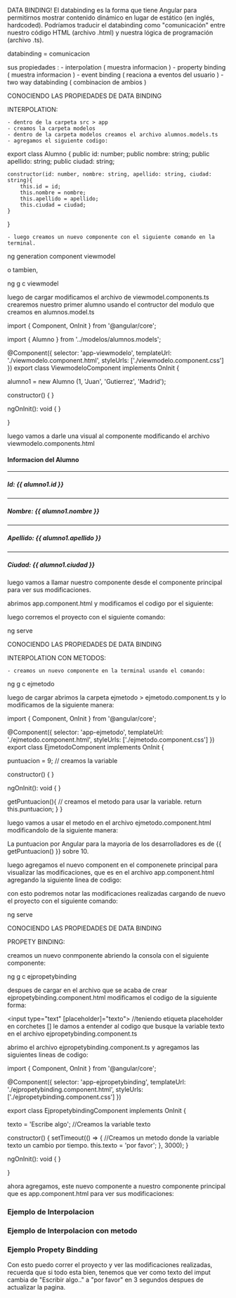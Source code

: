 DATA BINDING! 
El databinding es la forma que tiene Angular para permitirnos mostrar contenido dinámico en lugar de estático (en inglés, hardcoded). Podríamos traducir el databinding como "comunicación" entre nuestro código HTML (archivo .html) y nuestra lógica de programación (archivo .ts).

databinding = comunicacion 

sus propiedades :
    - interpolation         ( muestra informacion )
    - property binding      ( muestra informacion )
    - event binding         ( reaciona a eventos del usuario )
    - two way databinding   ( combinacion de ambios )


CONOCIENDO LAS PROPIEDADES DE DATA BINDING

INTERPOLATION: 

    - dentro de la carpeta src > app
    - creamos la carpeta modelos
    - dentro de la carpeta modelos creamos el archivo alumnos.models.ts
    - agregamos el siguiente codigo: 

export class Alumno {
    public id: number; 
    public nombre: string; 
    public apellido: string; 
    public ciudad: string; 

    constructor(id: number, nombre: string, apellido: string, ciudad: string){
        this.id = id; 
        this.nombre = nombre; 
        this.apellido = apellido; 
        this.ciudad = ciudad;
    }
    
}

    - luego creamos un nuevo componente con el siguiente comando en la terminal. 

ng generation component viewmodel

o tambien, 

ng g c viewmodel

luego de cargar modificamos el archivo de viewmodel.components.ts crearemos nuestro primer alumno usando el contructor del modulo que creamos en alumnos.model.ts

import { Component, OnInit } from '@angular/core';

import { Alumno } from '../modelos/alumnos.models';


@Component({
  selector: 'app-viewmodelo',
  templateUrl: './viewmodelo.component.html',
  styleUrls: ['./viewmodelo.component.css']
})
export class ViewmodeloComponent implements OnInit {

  alumno1 = new Alumno (1, 'Juan', 'Gutierrez', 'Madrid');

  constructor() { }

  ngOnInit(): void {
  }

}


luego vamos a darle una visual al componente modificando el archivo viewmodelo.components.html


<div class="row">
    <h4>Informacion del Alumno</h4>
    <hr>
    <h5>Id: {{ alumno1.id }}</h5>
    <hr>
    <h5>Nombre: {{ alumno1.nombre }}</h5>
    <hr>
    <h5>Apellido: {{ alumno1.apellido }}</h5>
    <hr>
    <h5>Ciudad: {{ alumno1.ciudad }}</h5>
</div>


luego vamos a llamar nuestro componente desde el componente principal para ver sus modificaciones.

abrimos app.component.html y modificamos el codigo por el siguiente: 

<div>
  <app-viewmodelo></app-viewmodelo>
</div>

luego corremos el proyecto con el siguiente comando: 

ng serve 


CONOCIENDO LAS PROPIEDADES DE DATA BINDING

INTERPOLATION CON METODOS:

    - creamos un nuevo componente en la terminal usando el comando: 

ng g c ejmetodo

luego de cargar abrimos la carpeta ejmetodo > ejmetodo.component.ts y lo modificamos de la siguiente manera: 


import { Component, OnInit } from '@angular/core';

@Component({
  selector: 'app-ejmetodo',
  templateUrl: './ejmetodo.component.html',
  styleUrls: ['./ejmetodo.component.css']
})
export class EjmetodoComponent implements OnInit {

  puntuacion = 9;                           // creamos la variable

  constructor() { }

  ngOnInit(): void {
  }

  getPuntuacion(){                          // creamos el metodo para usar la variable.
    return this.puntuacion;
  }
}


luego vamos a usar el metodo en el archivo ejmetodo.component.html modificandolo de la siguiente manera: 


<p>
    La puntuacion por Angular para la mayoria de los desarrolladores  es de {{ getPuntuacion() }} sobre 10.
</p>


luego agregamos el nuevo component en el componenete principal para visualizar las modificaciones, que es en el archivo app.component.html agregando la siguiente linea de codigo: 


<div>
  <app-viewmodelo></app-viewmodelo>
  <app-ejmetodo></app-ejmetodo>
</div>


con esto podremos notar las modificaciones realizadas cargando de nuevo el proyecto con el siguiente comando: 

ng serve



CONOCIENDO LAS PROPIEDADES DE DATA BINDING

PROPETY BINDING:

creamos un nuevo conmponente abriendo la consola con el siguiente componente: 

ng g c ejpropetybinding 

despues de cargar en el archivo que se acaba de crear ejpropetybinding.component.html modificamos el codigo de la siguiente forma: 

<input type="text" [placeholder]="texto">   //teniendo etiqueta placeholder en corchetes [] le damos a entender al codigo que busque la variable texto en el archivo ejpropetybinding.component.ts 

abrimo el archivo ejpropetybinding.component.ts y agregamos las siguientes lineas de codigo: 

import { Component, OnInit } from '@angular/core';

@Component({
  selector: 'app-ejpropetybinding',
  templateUrl: './ejpropetybinding.component.html',
  styleUrls: ['./ejpropetybinding.component.css']
})

export class EjpropetybindingComponent implements OnInit {

  texto = 'Escribe algo';             //Creamos la variable texto

  constructor() { 
      setTimeout(() => {              //Creamos un metodo donde la variable texto un cambio por tiempo.
        this.texto = 'por favor';
      }, 3000);
    }

  ngOnInit(): void {
  }

}

ahora agregamos, este nuevo componente a nuestro componente principal que es app.component.html para ver sus modificaciones: 


<div>
  <h3>Ejemplo de Interpolacion</h3>
  <app-viewmodelo></app-viewmodelo>
  <h3>Ejemplo de Interpolacion con metodo</h3>
  <app-ejmetodo></app-ejmetodo>
  <h3>Ejemplo Propety Bindding</h3>
  <app-ejpropetybinding></app-ejpropetybinding>
</div>

Con esto puedo correr el proyecto y ver las modificaciones realizadas, recuerda que si todo esta bien, tenemos que ver como texto del imput cambia de "Escribir algo.." a "por favor" en 3 segundos despues de actualizar la pagina. 

